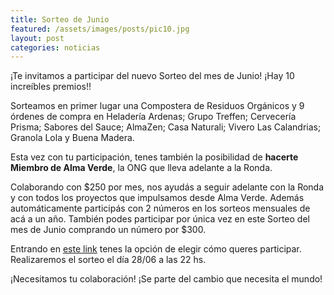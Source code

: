 ```yaml
---
title: Sorteo de Junio
featured: /assets/images/posts/pic10.jpg
layout: post
categories: noticias
---
```


¡Te invitamos a participar del nuevo Sorteo del mes de Junio! ¡Hay 10 increíbles premios!! 

Sorteamos en primer lugar una Compostera de Residuos Orgánicos y 9 órdenes de compra en Heladería Ardenas; Grupo Treffen; Cervecería Prisma; Sabores del Sauce; AlmaZen; Casa Naturali; Vivero Las Calandrias; Granola Lola y Buena Madera.

Esta vez con tu participación, tenes también la posibilidad de **hacerte Miembro de Alma Verde**, la ONG que lleva adelante a la Ronda.

Colaborando con $250 por mes, nos ayudás a seguir adelante con la Ronda y con todos los proyectos que impulsamos desde Alma Verde. Además automáticamente participás con 2 números en los sorteos mensuales de acá a un año. También podes participar por única vez en este Sorteo del mes de Junio comprando un número por $300.

Entrando en <a href="https://evo.re/av-sorteo-junio">este link</a> tenes la opción de elegir cómo queres participar. Realizaremos el sorteo el día 28/06 a las 22 hs.

¡Necesitamos tu colaboración! ¡Se parte del cambio que necesita el mundo!
